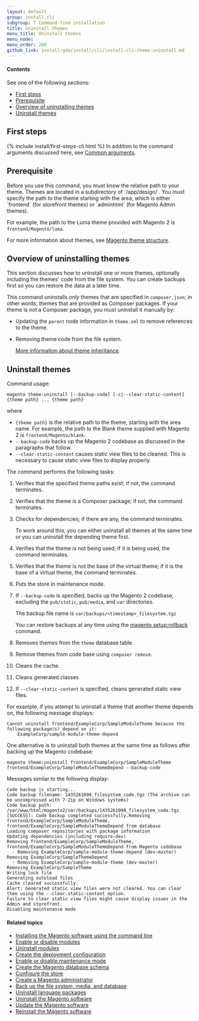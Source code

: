 ```yaml
---
layout: default
group: install_cli 
subgroup: T_Command-line installation
title: Uninstall themes
menu_title: Uninstall themes
menu_node: 
menu_order: 200
github_link: install-gde/install/cli/install-cli-theme-uninstall.md
---
```


  
<h4>Contents</h4>

See one of the following sections:

*	<a href="#instgde-cli-before">First steps</a>
*	<a href="#instgde-install-magento-prereq">Prerequisite</a>
*	<a href="#instgde-install-uninst-theme-over">Overview of uninstalling themes</a>
*	<a href="#instgde-install-uninst-theme-uninst">Uninstall themes</a>

<h2 id="instgde-cli-before">First steps</h2>
{% include install/first-steps-cli.html %}
In addition to the command arguments discussed here, see <a href="{{ site.gdeurl }}install-gde/install/cli/install-cli-subcommands.html#instgde-cli-subcommands-common">Common arguments</a>.

<h2 id="instgde-install-uninst-theme-prereq">Prerequisite</h2>
Before you use this command, you must know the relative path to your theme. Themes are located in a subdirectory of `<your Magento install dir>/app/design/<area name>`. You must specify the path to the theme starting with the area, which is either `frontend` (for storefront themes) or `adminhtml` (for Magento Admin themes).

For example, the path to the Luma theme provided with Magento 2 is `frontend/Magento/luma`.

For more information about themes, see <a href="{{ site.gdeurl }}frontend-dev-guide/themes/theme-structure.html">Magento theme structure</a>.

<h2 id="instgde-install-uninst-theme-over">Overview of uninstalling themes</h2>
This section discusses how to uninstall one or more themes, optionally including the themes' code from the file system. You can create backups first so you can restore the data at a later time.

This command uninstalls *only* themes that are specified in `composer.json`; in other words, themes that are provided as Composer packages. If your theme is not a Composer package, you must uninstall it manually by:

*	Updating the `parent` node information in `theme.xml` to remove references to the theme.
*	Removing theme code from the file system.

	<a href="{{ site.gdeurl }}frontend-dev-guide/themes/theme-inherit.html">More information about theme inheritance</a>.

<h2 id="instgde-install-uninst-theme-uninst">Uninstall themes</h2>
Command usage:

	magento theme:uninstall [--backup-code] [-c|--clear-static-content] {theme path} ... {theme path}

where 

*	`{theme path}` is the relative path to the theme, starting with the area name. For example, the path to the Blank theme supplied with Magento 2 is `frontend/Magento/blank`.
*	`--backup-code` backs up the Magento 2 codebase as discussed in the paragraphs that follow.
*	`--clear-static-content` causes static view files to be cleaned. This is necessary to cause static view files to display properly.

The command performs the following tasks:

1.	Verifies that the specified theme paths exist; if not, the command terminates.
2.	Verifies that the theme is a Composer package; if not, the command terminates.
3.	Checks for dependencies; if there are any, the command terminates.

	To work around this, you can either uninstall all themes at the same time or you can uninstall the depending theme first.
4.	Verifies that the theme is not being used; if it is being used, the command terminates.
5.	Verifies that the theme is not the base of the virtual theme; if it is the base of a virtual theme, the command terminates.
6.	Puts the store in maintenance mode.
7.	If `--backup-code` is specified, backs up the Magento 2 codebase, excluding the `pub/static`, `pub/media`, and `var` directories.

	The backup file name is `var/backups/<timestamp>_filesystem.tgz`

	You can restore backups at any time using the <a href="{{ site.gdeurl }}install-gde/install/cli/cli/install-cli-uninstall-mods.html#instgde-cli-uninst-mod-roll">magento setup:rollback</a> command.

8.	Removes themes from the `theme` database table.
9.	Remove themes from code base using `composer remove`.
10.	Cleans the cache.
11.	Cleans generated classes
12.	If `--clear-static-content` is specified, cleans generated static view files.

For example, if you attempt to uninstall a theme that another theme depends on, the following message displays:

	Cannot uninstall frontend/ExampleCorp/SampleModuleTheme because the following package(s) depend on it:
        ExampleCorp/sample-module-theme-depend

One alternative is to uninstall both themes at the same time as follows after backing up the Magento codebase:

	magento theme:uninstall frontend/ExampleCorp/SampleModuleTheme frontend/ExampleCorp/SampleModuleThemeDepend --backup-code

Messages similar to the following display:

	Code backup is starting...
	Code backup filename: 1435261098_filesystem_code.tgz (The archive can be uncompressed with 7-Zip on Windows systems)
	Code backup path: /var/www/html/magento2/var/backups/1435261098_filesystem_code.tgz
	[SUCCESS]: Code backup completed successfully.Removing frontend/ExampleCorp/SampleModuleTheme, frontend/ExampleCorp/SampleModuleThemeDepend from database
	Loading composer repositories with package information
	Updating dependencies (including require-dev)
	Removing frontend/ExampleCorp/SampleModuleTheme, frontend/ExampleCorp/SampleModuleThemeDepend from Magento codebase
	  - Removing ExampleCorp/sample-module-theme-depend (dev-master)
	Removing ExampleCorp/SampleThemeDepend
	  - Removing ExampleCorp/sample-module-theme (dev-master)
	Removing ExampleCorp/SampleTheme
	Writing lock file
	Generating autoload files
	Cache cleared successfully.
	Alert: Generated static view files were not cleared. You can clear them using the --clear-static-content option. 
	Failure to clear static view files might cause display issues in the Admin and storefront.
	Disabling maintenance mode

#### Related topics

*	<a href="{{ site.gdeurl }}install-gde/install/cli/install-cli-install.html">Installing the Magento software using the command line</a>
*	<a href="{{ site.gdeurl }}install-gde/install/cli/cli/install-cli-subcommands-enable.html">Enable or disable modules</a>
*	<a href="{{ site.gdeurl }}install-gde/install/cli/cli/install-cli-uninstall-mods.html">Uninstall modules</a>
*	<a href="{{ site.gdeurl }}install-gde/install/cli/cli/install-cli-subcommands-deployment.html">Create the deployment configuration</a>
*	<a href="{{ site.gdeurl }}install-gde/install/cli/cli/install-cli-subcommands-maint.html">Enable or disable maintenance mode</a>
*	<a href="{{ site.gdeurl }}install-gde/install/cli/cli/install-cli-subcommands-db.html">Create the Magento database schema</a>
*	<a href="{{ site.gdeurl }}install-gde/install/cli/cli/install-cli-subcommands-store.html">Configure the store</a>
*	<a href="{{ site.gdeurl }}install-gde/install/cli/cli/install-cli-subcommands-admin.html">Create a Magento administrator</a>
*	<a href="{{ site.gdeurl }}install-gde/install/cli/install-cli-backup.html">Back up the file system, media, and database</a>
*	<a href="{{ site.gdeurl }}install-gde/install/cli/cli/install-cli-uninstall-langpk.html">Uninstall language packages</a>
*	<a href="{{ site.gdeurl }}install-gde/install/cli/install-cli-uninstall.html#instgde-install-uninstall">Uninstall the Magento software</a>
*	<a href="{{ site.gdeurl }}install-gde/install/cli/install-cli-uninstall.html#instgde-install-magento-update">Update the Magento software</a>
*	<a href="{{ site.gdeurl }}install-gde/install/cli/install-cli-uninstall.html#instgde-install-magento-reinstall">Reinstall the Magento software</a>
